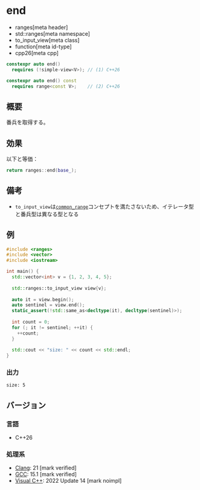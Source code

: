 # end
* ranges[meta header]
* std::ranges[meta namespace]
* to_input_view[meta class]
* function[meta id-type]
* cpp26[meta cpp]

```cpp
constexpr auto end()
  requires (!simple-view<V>); // (1) C++26

constexpr auto end() const
  requires range<const V>;    // (2) C++26
```

## 概要
番兵を取得する。

## 効果
以下と等価：

```cpp
return ranges::end(base_);
```

## 備考
- `to_input_view`は[`common_range`](/reference/ranges/common_range.md)コンセプトを満たさないため、イテレータ型と番兵型は異なる型となる


## 例
```cpp example
#include <ranges>
#include <vector>
#include <iostream>

int main() {
  std::vector<int> v = {1, 2, 3, 4, 5};
  
  std::ranges::to_input_view view{v};
  
  auto it = view.begin();
  auto sentinel = view.end();
  static_assert(!std::same_as<decltype(it), decltype(sentinel)>);
  
  int count = 0;
  for (; it != sentinel; ++it) {
    ++count;
  }
  
  std::cout << "size: " << count << std::endl;
}
```

### 出力
```
size: 5
```

## バージョン
### 言語
- C++26

### 処理系
- [Clang](/implementation.md#clang): 21 [mark verified]
- [GCC](/implementation.md#gcc): 15.1 [mark verified]
- [Visual C++](/implementation.md#visual_cpp): 2022 Update 14 [mark noimpl]
